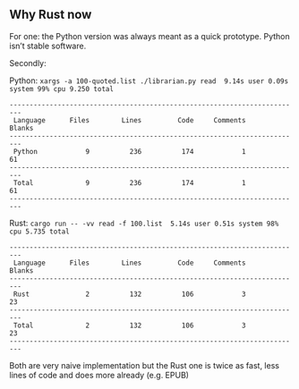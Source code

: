 ## Why Rust now

For one: the Python version was always meant as a quick prototype. Python isn’t stable
software. 

Secondly:

Python:
`xargs -a 100-quoted.list ./librarian.py read  9.14s user 0.09s system 99% cpu 9.250 total`

```
-------------------------------------------------------------------------
 Language      Files        Lines         Code     Comments       Blanks
-------------------------------------------------------------------------
 Python            9          236          174            1           61
-------------------------------------------------------------------------
 Total             9          236          174            1           61
-------------------------------------------------------------------------
```

Rust:
`cargo run -- -vv read -f 100.list  5.14s user 0.51s system 98% cpu 5.735 total`

```
-------------------------------------------------------------------------
 Language      Files        Lines         Code     Comments       Blanks
-------------------------------------------------------------------------
 Rust              2          132          106            3           23
-------------------------------------------------------------------------
 Total             2          132          106            3           23
-------------------------------------------------------------------------
```

Both are very naive implementation but the Rust one is twice as fast, less lines
of code and does more already (e.g. EPUB)
